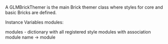 A GLMBrickThemer is the main Brick themer class where styles for core and basic Bricks are defined.

Instance Variables
	modules:		<Dictionary>

modules
	- dictionary with all registered style modules with association module name -> module
